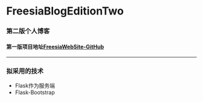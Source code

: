 # FreesiaBlogEditionTwo
### 第二版个人博客
#### 第一版项目地址[FreesiaWebSite-GitHub](https://github.com/GarvenYu/FreesiaWebSite)

---

### 拟采用的技术
- Flask作为服务端
- Flask-Bootstrap
